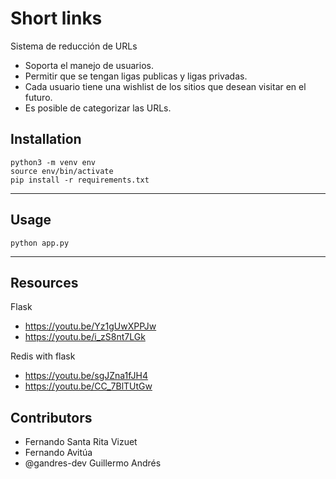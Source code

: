 # Short links
Sistema de reducción de URLs
- Soporta el manejo de usuarios.
- Permitir que se tengan ligas publicas y ligas privadas.
- Cada usuario tiene una wishlist de los sitios que desean visitar en el futuro.
- Es posible de categorizar las URLs.

## Installation
~~~
python3 -m venv env
source env/bin/activate
pip install -r requirements.txt
~~~
---

## Usage
~~~
python app.py
~~~

---
##  Resources
Flask

- https://youtu.be/Yz1gUwXPPJw
- https://youtu.be/i_zS8nt7LGk

Redis with flask

- https://youtu.be/sgJZna1fJH4
- https://youtu.be/CC_7BlTUtGw

## Contributors
- Fernando Santa Rita Vizuet
- Fernando Avitúa
- @gandres-dev Guillermo Andrés